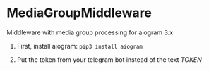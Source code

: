 # MediaGroupMiddleware
Middleware with media group processing for aiogram 3.x

1) First, install aiogram:
```pip3 install aiogram```

2) Put the token from your telegram bot instead of the text *TOKEN*